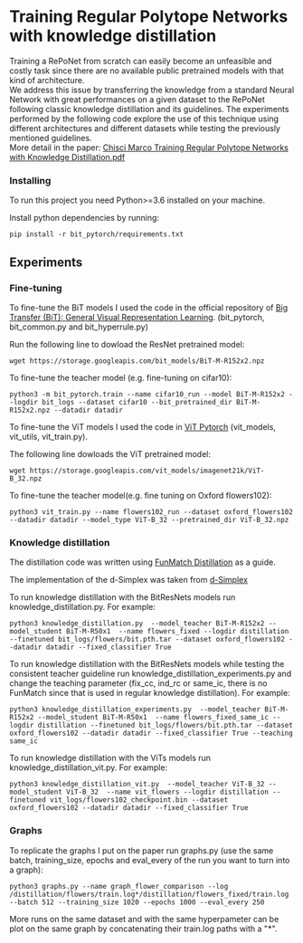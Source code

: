 # Training Regular Polytope Networks with knowledge distillation
Training a RePoNet from scratch can easily become an unfeasible and costly task since there are no available public pretrained models with that kind of architecture.<br />
We address this issue by transferring the knowledge from a standard Neural Network with great performances on a given dataset to the RePoNet following classic knowledge distillation and its guidelines. The experiments performed by the following code explore the use of this technique using different architectures and different datasets while testing the previously mentioned guidelines.<br />
More detail in the paper: [Chisci Marco Training Regular Polytope Networks with Knowledge Distillation.pdf](https://github.com/marcochisciedu/Training-Regular-Polytope-Networks-with-knowledge-distillation/files/14852038/Chisci.Marco.Training.Regular.Polytope.Networks.with.Knowledge.Distillation.pdf)


### Installing

To run this project you need Python>=3.6 installed on your machine.<br />

Install python dependencies by running:


```
pip install -r bit_pytorch/requirements.txt
```

## Experiments

### Fine-tuning

To fine-tune the BiT models I used the code in the official repository of [Big Transfer (BiT): General Visual Representation Learning](https://github.com/google-research/big_transfer?tab=readme-ov-file). (bit_pytorch, bit_common.py and bit_hyperrule.py)

Run the following line to dowload the ResNet pretrained model:

```
wget https://storage.googleapis.com/bit_models/BiT-M-R152x2.npz
```

To fine-tune the teacher model (e.g. fine-tuning on cifar10):

```
python3 -m bit_pytorch.train --name cifar10_run --model BiT-M-R152x2 --logdir bit_logs --dataset cifar10 --bit_pretrained_dir BiT-M-R152x2.npz --datadir datadir 
```

To fine-tune the ViT models I used the code in [ViT Pytorch](https://github.com/jeonsworld/ViT-pytorch) (vit_models, vit_utils, vit_train.py).

The following line dowloads the ViT pretrained model:

```
wget https://storage.googleapis.com/vit_models/imagenet21k/ViT-B_32.npz
```

To fine-tune the teacher model(e.g. fine tuning on Oxford flowers102):

```
python3 vit_train.py --name flowers102_run --dataset oxford_flowers102 --datadir datadir --model_type ViT-B_32 --pretrained_dir ViT-B_32.npz 
```


### Knowledge distillation

The distillation code was written using [FunMatch Distillation](https://github.com/sayakpaul/FunMatch-Distillation) as a guide.

The implementation of the d-Simplex was taken from [d-Simplex](https://github.com/NiccoBiondi/cores-compatibility/blob/main/src/cores/model.py)

To run knowledge distillation with the BitResNets models run knowledge_distillation.py. For example:

```
python3 knowledge_distillation.py  --model_teacher BiT-M-R152x2 --model_student BiT-M-R50x1  --name flowers_fixed --logdir distillation --finetuned bit_logs/flowers/bit.pth.tar --dataset oxford_flowers102 --datadir datadir --fixed_classifier True
```
To run knowledge distillation with the BitResNets models while testing the consistent teacher guideline run knowledge_distillation_experiments.py and change the teaching parameter (fix_cc, ind_rc or same_ic, there is no FunMatch since that is used in regular knowledge distillation). For example:

```
python3 knowledge_distillation_experiments.py  --model_teacher BiT-M-R152x2 --model_student BiT-M-R50x1  --name flowers_fixed_same_ic --logdir distillation --finetuned bit_logs/flowers/bit.pth.tar --dataset oxford_flowers102 --datadir datadir --fixed_classifier True --teaching same_ic
```

To run knowledge distillation with the ViTs models run knowledge_distillation_vit.py. For example:

```
python3 knowledge_distillation_vit.py  --model_teacher ViT-B_32 --model_student ViT-B_32  --name vit_flowers --logdir distillation --finetuned vit_logs/flowers102_checkpoint.bin --dataset oxford_flowers102 --datadir datadir --fixed_classifier True  
```

### Graphs

To replicate the graphs I put on the paper run graphs.py (use the same batch, training_size, epochs and eval_every of the run you want to turn into a graph):

```
python3 graphs.py --name graph_flower_comparison --log /distillation/flowers/train.log*/distillation/flowers_fixed/train.log --batch 512 --training_size 1020 --epochs 1000 --eval_every 250 
```
More runs on the same dataset and with the same hyperpameter can be plot on the same graph by concatenating their train.log paths with a "*".
